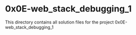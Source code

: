 # 0x0E-web_stack_debugging_1

This directory contains all solution files for the project 0x0E-web_stack_debugging_1
